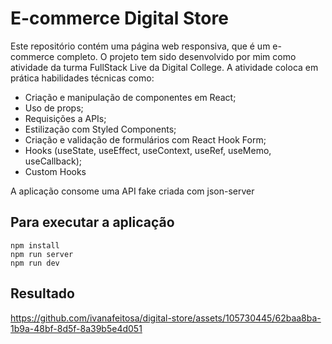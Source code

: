 # E-commerce Digital Store

Este repositório contém uma página web responsiva, que é um e-commerce completo. O projeto tem sido desenvolvido por mim como atividade da turma FullStack Live da Digital College. A atividade coloca em prática habilidades técnicas como:

* Criação e manipulação de componentes em React;
* Uso de props;
* Requisições a APIs;
* Estilização com Styled Components;
* Criação e validação de formulários com React Hook Form;
* Hooks (useState, useEffect, useContext, useRef, useMemo, useCallback);
* Custom Hooks

A aplicação consome uma API fake criada com json-server

## Para executar a aplicação

```
npm install
npm run server
npm run dev

```
## Resultado

https://github.com/ivanafeitosa/digital-store/assets/105730445/62baa8ba-1b9a-48bf-8d5f-8a39b5e4d051




